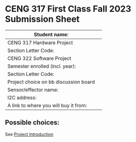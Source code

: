 # CENG 317 First Class Fall 2023 Submission Sheet

| Student name:                        |           |
|--------------------------------------|-----------|	
|CENG 317 Hardware Project             |           |
| Section Letter Code:                 |           |
|CENG 322 Software Project             |           |
| Semester enrolled (incl. year):      |           |
| Section Letter Code:                 |           |
|Project choice on bb discussion board |           |
| Sensor/effector name:                |           |
| I2C address:                         |           |
| A link to where you will buy it from:|           |
## Possible choices:   
See [Project Introduction](https://github.com/PrototypeZone/ceng317/blob/main/projectintroduction.md)   
